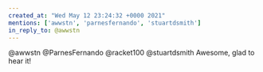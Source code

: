 ```yaml
---
created_at: "Wed May 12 23:24:32 +0000 2021"
mentions: ['awwstn', 'parnesfernando', 'stuartdsmith']
in_reply_to: @awwstn
---
```


@awwstn @ParnesFernando @racket100 @stuartdsmith Awesome, glad to hear it!